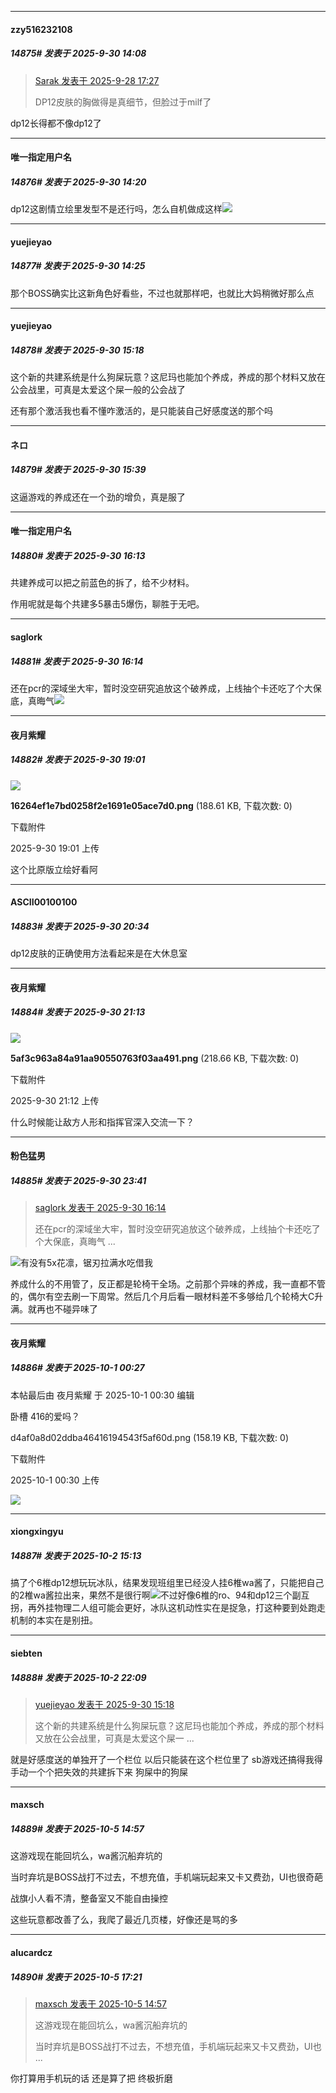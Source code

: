 ﻿
*****

####  zzy516232108  
##### 14875#       发表于 2025-9-30 14:08

<blockquote><a href="httphttps://stage1st.com/2b/forum.php?mod=redirect&amp;goto=findpost&amp;pid=68501550&amp;ptid=2171134" target="_blank">Sarak 发表于 2025-9-28 17:27</a>

DP12皮肤的胸做得是真细节，但脸过于milf了</blockquote>
dp12长得都不像dp12了


*****

####  唯一指定用户名  
##### 14876#       发表于 2025-9-30 14:20

dp12这剧情立绘里发型不是还行吗，怎么自机做成这样<img src="https://static.stage1st.com/image/smiley/face2017/213.gif" referrerpolicy="no-referrer">


*****

####  yuejieyao  
##### 14877#       发表于 2025-9-30 14:25

那个BOSS确实比这新角色好看些，不过也就那样吧，也就比大妈稍微好那么点


*****

####  yuejieyao  
##### 14878#       发表于 2025-9-30 15:18

这个新的共建系统是什么狗屎玩意？这尼玛也能加个养成，养成的那个材料又放在公会战里，可真是太爱这个屎一般的公会战了

还有那个激活我也看不懂咋激活的，是只能装自己好感度送的那个吗


*****

####  ネロ  
##### 14879#       发表于 2025-9-30 15:39

这逼游戏的养成还在一个劲的增负，真是服了


*****

####  唯一指定用户名  
##### 14880#       发表于 2025-9-30 16:13

共建养成可以把之前蓝色的拆了，给不少材料。

作用呢就是每个共建多5暴击5爆伤，聊胜于无吧。


*****

####  saglork  
##### 14881#       发表于 2025-9-30 16:14

还在pcr的深域坐大牢，暂时没空研究追放这个破养成，上线抽个卡还吃了个大保底，真晦气<img src="https://static.stage1st.com/image/smiley/face2017/037.png" referrerpolicy="no-referrer">


*****

####  夜月紫耀  
##### 14882#       发表于 2025-9-30 19:01

<img src="https://img.stage1st.com/forum/202509/30/190100xbjy1hxydxyysurj.png" referrerpolicy="no-referrer">

<strong>16264ef1e7bd0258f2e1691e05ace7d0.png</strong> (188.61 KB, 下载次数: 0)

下载附件

2025-9-30 19:01 上传

这个比原版立绘好看阿


*****

####  ASCII00100100  
##### 14883#       发表于 2025-9-30 20:34

dp12皮肤的正确使用方法看起来是在大休息室


*****

####  夜月紫耀  
##### 14884#       发表于 2025-9-30 21:13

<img src="https://img.stage1st.com/forum/202509/30/211251kbgcz6n276c7lr77.png" referrerpolicy="no-referrer">

<strong>5af3c963a84a91aa90550763f03aa491.png</strong> (218.66 KB, 下载次数: 0)

下载附件

2025-9-30 21:12 上传

什么时候能让敌方人形和指挥官深入交流一下？


*****

####  粉色猛男  
##### 14885#       发表于 2025-9-30 23:41

<blockquote><a href="httphttps://stage1st.com/2b/forum.php?mod=redirect&amp;goto=findpost&amp;pid=68511987&amp;ptid=2171134" target="_blank">saglork 发表于 2025-9-30 16:14</a>

还在pcr的深域坐大牢，暂时没空研究追放这个破养成，上线抽个卡还吃了个大保底，真晦气 ...</blockquote>
<img src="https://static.stage1st.com/image/smiley/face2017/067.png" referrerpolicy="no-referrer">有没有5x花凛，锯刃拉满水吃借我

养成什么的不用管了，反正都是轮椅干全场。之前那个异味的养成，我一直都不管的，偶尔有空去刷一下周常。然后几个月后看一眼材料差不多够给几个轮椅大C升满。就再也不碰异味了


*****

####  夜月紫耀  
##### 14886#       发表于 2025-10-1 00:27

 本帖最后由 夜月紫耀 于 2025-10-1 00:30 编辑 

卧槽 416的爱吗？

d4af0a8d02ddba46416194543f5af60d.png
(158.19 KB, 下载次数: 0)

下载附件

2025-10-1 00:30 上传

<img src="https://img.stage1st.com/forum/202510/01/003022efdixd34t65jvfix.png" referrerpolicy="no-referrer">


*****

####  xiongxingyu  
##### 14887#       发表于 2025-10-2 15:13

搞了个6椎dp12想玩玩冰队，结果发现班组里已经没人挂6椎wa酱了，只能把自己的2椎wa酱拉出来，果然不是很行啊<img src="https://static.stage1st.com/image/smiley/face2017/068.png" referrerpolicy="no-referrer">不过好像6椎的ro、94和dp12三个副互拐，再外挂物理二人组可能会更好，冰队这机动性实在是捉急，打这种要到处跑走机制的本实在是别扭。


*****

####  siebten  
##### 14888#       发表于 2025-10-2 22:09

<blockquote><a href="httphttps://stage1st.com/2b/forum.php?mod=redirect&amp;goto=findpost&amp;pid=68511658&amp;ptid=2171134" target="_blank">yuejieyao 发表于 2025-9-30 15:18</a>

这个新的共建系统是什么狗屎玩意？这尼玛也能加个养成，养成的那个材料又放在公会战里，可真是太爱这个屎一 ...</blockquote>
就是好感度送的单独开了一个栏位 以后只能装在这个栏位里了 sb游戏还搞得我得手动一个个把失效的共建拆下来 狗屎中的狗屎


*****

####  maxsch  
##### 14889#       发表于 2025-10-5 14:57

这游戏现在能回坑么，wa酱沉船弃坑的

当时弃坑是BOSS战打不过去，不想充值，手机端玩起来又卡又费劲，UI也很奇葩

战旗小人看不清，整备室又不能自由操控

这些玩意都改善了么，我爬了最近几页楼，好像还是骂的多


*****

####  alucardcz  
##### 14890#       发表于 2025-10-5 17:21

<blockquote><a href="httphttps://stage1st.com/2b/forum.php?mod=redirect&amp;goto=findpost&amp;pid=68529896&amp;ptid=2171134" target="_blank">maxsch 发表于 2025-10-5 14:57</a>

这游戏现在能回坑么，wa酱沉船弃坑的

当时弃坑是BOSS战打不过去，不想充值，手机端玩起来又卡又费劲，UI也 ...</blockquote>
你打算用手机玩的话 还是算了把 终极折磨

